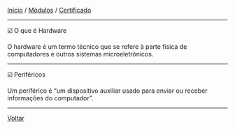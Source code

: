 [Início](https://github.com/Thalyalm/rocketseat-trilha-conectar) /
[Módulos](https://github.com/Thalyalm/rocketseat-trilha-conectar/tree/main/modulos) /
[Certificado](https://github.com/Thalyalm/rocketseat-trilha-conectar/tree/main/certificado/certificado-trilha-conectar.pdf)

---

:ballot_box_with_check: O que é Hardware

O hardware é um termo técnico que se refere à parte física de computadores e outros sistemas microeletrônicos.

---

:ballot_box_with_check: Periféricos

Um periférico é “um dispositivo auxiliar usado para enviar ou receber informações do computador”.

---

[Voltar](https://github.com/Thalyalm/rocketseat-trilha-conectar/tree/main/aulas/computador-software-e-hardware)